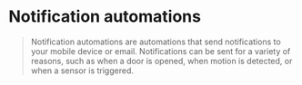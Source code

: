 ---
---

# Notification automations

> Notification automations are automations that send notifications to your mobile device or email. Notifications can be sent for a variety of reasons, such as when a door is opened, when motion is detected, or when a sensor is triggered.
